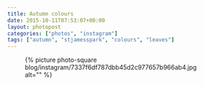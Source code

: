 ```yaml
---
title: Autumn colours
date: 2015-10-11T07:53:07+00:00
layout: photopost
categories: ["photos", "instagram"]
tags: ["autumn", "stjamesspark", "colours", "leaves"]
---
```


<figure class="photo photo--square">
  {% picture photo-square blog/instagram/7337f6df787dbb45d2c977657b966ab4.jpg alt="" %}
</figure>


